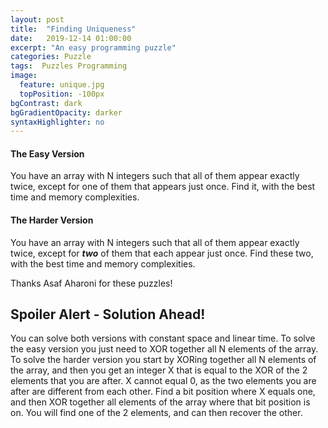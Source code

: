 ```yaml
---
layout: post
title:  "Finding Uniqueness"
date:   2019-12-14 01:00:00
excerpt: "An easy programming puzzle"
categories: Puzzle
tags:  Puzzles Programming
image:
  feature: unique.jpg
  topPosition: -100px
bgContrast: dark
bgGradientOpacity: darker
syntaxHighlighter: no
---
```

#### The Easy Version
You have an array with N integers such that all of them appear exactly twice, except for one of them that appears just once. Find it, with the best time and memory complexities.

#### The Harder Version
You have an array with N integers such that all of them appear exactly twice, except for ***two*** of them that each appear just once. Find these two, with the best time and memory complexities.

Thanks Asaf Aharoni for these puzzles!

## Spoiler Alert - Solution Ahead!

You can solve both versions with constant space and linear time. To solve the easy version you just need to XOR together all N elements of the array. To solve the harder version you start by XORing together all N elements of the array, and then you get an integer X that is equal to the XOR of the 2 elements that you are after. X cannot equal 0, as the two elements you are after are different from each other. Find a bit position where X equals one, and then XOR together all elements of the array where that bit position is on. You will find one of the 2 elements, and can then recover the other.
